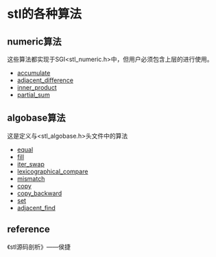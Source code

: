 # stl的各种算法



## numeric算法

这些算法都实现于SGI<stl_numeric.h>中，但用户必须包含上层的<numeric>进行使用。

* [accumulate](https://github.com/LucienXian/stl_algorithms/blob/master/numeric/myaccumulate.cpp)
* [adjacent_difference](https://github.com/LucienXian/stl_algorithms/blob/master/numeric/my_adjacent_difference.cpp)
* [inner_product](https://github.com/LucienXian/stl_algorithms/blob/master/numeric/my_inner_product.cpp)
* [partial_sum](https://github.com/LucienXian/stl_algorithms/blob/master/numeric/my_partial_sum.cpp)


## algobase算法

这是定义与<stl_algobase.h>头文件中的算法

* [equal](https://github.com/LucienXian/stl_algorithms/blob/master/algobase/my_equal.cpp)
* [fill](https://github.com/LucienXian/stl_algorithms/blob/master/algobase/my_fill.cpp)
* [iter_swap](https://github.com/LucienXian/stl_algorithms/blob/master/algobase/my_iter_swap.cpp)
* [lexicographical_compare](https://github.com/LucienXian/stl_algorithms/blob/master/algobase/my_lexicographical_compare.cpp)
* [mismatch](https://github.com/LucienXian/stl_algorithms/blob/master/algobase/my_mismatch.cpp)
* [copy](https://github.com/LucienXian/stl_algorithms/blob/master/algobase/copy.md)
* [copy_backward](https://github.com/LucienXian/stl_algorithms/blob/master/algobase/my_copy_backward.cpp)
* [set](https://github.com/LucienXian/stl_algorithms/blob/master/algobase/my_set.cpp)
* [adjacent_find](https://github.com/LucienXian/stl_algorithms/blob/master/algobase/my_adjacent_find.cpp)

## reference

《stl源码剖析》——侯捷